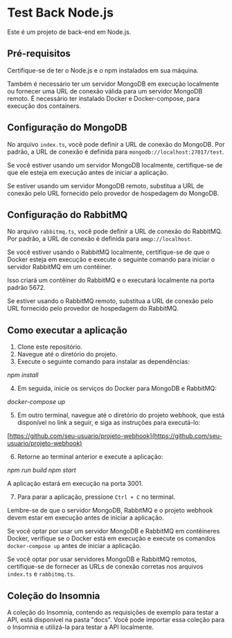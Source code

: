 # Test Back Node.js

Este é um projeto de back-end em Node.js.

## Pré-requisitos

Certifique-se de ter o Node.js e o npm instalados em sua máquina.

Também é necessário ter um servidor MongoDB em execução localmente ou fornecer uma URL de conexão válida para um servidor MongoDB remoto.
É necessário ter instalado Docker e Docker-compose, para execução dos containers.

## Configuração do MongoDB

No arquivo `index.ts`, você pode definir a URL de conexão do MongoDB. Por padrão, a URL de conexão é definida para `mongodb://localhost:27017/test`.

Se você estiver usando um servidor MongoDB localmente, certifique-se de que ele esteja em execução antes de iniciar a aplicação.

Se estiver usando um servidor MongoDB remoto, substitua a URL de conexão pelo URL fornecido pelo provedor de hospedagem do MongoDB.

## Configuração do RabbitMQ

No arquivo `rabbitmq.ts`, você pode definir a URL de conexão do RabbitMQ. Por padrão, a URL de conexão é definida para `amqp://localhost`.

Se você estiver usando o RabbitMQ localmente, certifique-se de que o Docker esteja em execução e execute o seguinte comando para iniciar o servidor RabbitMQ em um contêiner.

Isso criará um contêiner do RabbitMQ e o executará localmente na porta padrão 5672.

Se estiver usando o RabbitMQ remoto, substitua a URL de conexão pelo URL fornecido pelo provedor de hospedagem do RabbitMQ.

## Como executar a aplicação

1. Clone este repositório.
2. Navegue até o diretório do projeto.
3. Execute o seguinte comando para instalar as dependências:

*npm install*


4. Em seguida, inicie os serviços do Docker para MongoDB e RabbitMQ:

*docker-compose up*


5. Em outro terminal, navegue até o diretório do projeto webhook, que está disponível no link a seguir, e siga as instruções para executá-lo:

[https://github.com/seu-usuario/projeto-webhook](https://github.com/seu-usuario/projeto-webhook)

6. Retorne ao terminal anterior e execute a aplicação:

*npm run build*
*npm start*


A aplicação estará em execução na porta 3001.

7. Para parar a aplicação, pressione `Ctrl + C` no terminal.

Lembre-se de que o servidor MongoDB, RabbitMQ e o projeto webhook devem estar em execução antes de iniciar a aplicação.

Se você optar por usar um servidor MongoDB e RabbitMQ em contêineres Docker, verifique se o Docker está em execução e execute os comandos `docker-compose up` antes de iniciar a aplicação.

Se você optar por usar servidores MongoDB e RabbitMQ remotos, certifique-se de fornecer as URLs de conexão corretas nos arquivos `index.ts` e `rabbitmq.ts`.

## Coleção do Insomnia

A coleção do Insomnia, contendo as requisições de exemplo para testar a API, está disponível na pasta "docs". Você pode importar essa coleção para o Insomnia e utilizá-la para testar a API localmente.



